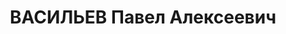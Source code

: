 ---
title: ВАСИЛЬЕВ Павел Алексеевич
description: "Род. в 1893, Свердловская обл., Ишимский р-н, Бердложье, русский, обр.:\
  \ незаконченное высшее. Проживал: Южно-Казахстанская обл., Туркестанский, Ачисайский\
  \ рудник. Начальник \n  Арестован 21.06.1937. Обв. по ст. 58-7, 58-11. Приговор:\
  \ ВК ВС СССР, 26.02.1938 – ВМН. \n  Реабилитирован ВК ВС СССР март 1958"
---